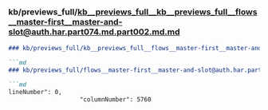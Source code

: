 ### kb/previews_full/kb__previews_full__kb__previews_full__flows__master-first__master-and-slot@auth.har.part074.md.part002.md.md

```md
### kb/previews_full/kb__previews_full__flows__master-first__master-and-slot@auth.har.part074.md.part002.md

```md
### kb/previews_full/flows__master-first__master-and-slot@auth.har.part074.md (part 002)

```md
lineNumber": 0,
                    "columnNumber": 5760
           
```

```

```

```
